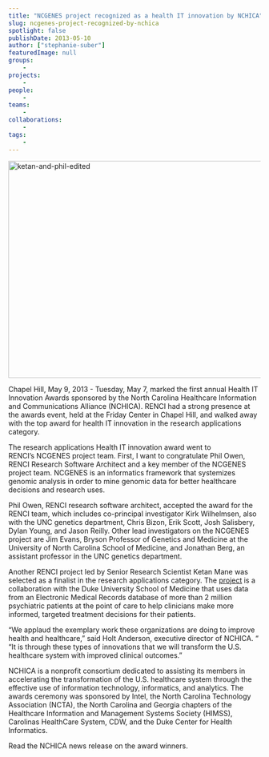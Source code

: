 ```yaml
---
title: "NCGENES project recognized as a health IT innovation by NCHICA"
slug: ncgenes-project-recognized-by-nchica
spotlight: false
publishDate: 2013-05-10
author: ["stephanie-suber"]
featuredImage: null
groups:
    - 
projects:
    - 
people:
    - 
teams: 
    - 
collaborations:
    - 
tags:
    - 
---
```

<a href="https://www.renci.org/wp-content/uploads/2013/05/ketan-and-phil-edited.png"><img class=" wp-image-12067 alignleft" src="https://www.renci.org/wp-content/uploads/2013/05/ketan-and-phil-edited.png" alt="ketan-and-phil-edited" width="640" height="434" /></a>

Chapel Hill, May 9, 2013 - Tuesday, May 7, marked the first annual Health IT Innovation Awards sponsored by the North Carolina Healthcare Information and Communications Alliance (NCHICA). RENCI had a strong presence at the awards event, held at the Friday Center in Chapel Hill, and walked away with the top award for health IT innovation in the research applications category.

<!--more-->The research applications Health IT innovation award went to RENCI’s NCGENES project team. First, I want to congratulate Phil Owen, RENCI Research Software Architect and a key member of the NCGENES project team. NCGENES is an informatics framework that systemizes genomic analysis in order to mine genomic data for better healthcare decisions and research uses.

Phil Owen, RENCI research software architect, accepted the award for the RENCI team, which includes co-principal investigator Kirk Wilhelmsen, also with the UNC genetics department, Chris Bizon, Erik Scott, Josh Salisbery, Dylan Young, and Jason Reilly. Other lead investigators on the NCGENES project are Jim Evans, Bryson Professor of Genetics and Medicine at the University of North Carolina School of Medicine, and Jonathan Berg, an assistant professor in the UNC genetics department.

Another RENCI project led by Senior Research Scientist Ketan Mane was selected as a finalist in the research applications category. The <a href="https://www.renci.org/focus-areas/biosciences-health/evidence-based-medicine" target="_blank">project</a> is a collaboration with the Duke University School of Medicine that uses data from an Electronic Medical Records database of more than 2 million psychiatric patients at the point of care to help clinicians make more informed, targeted treatment decisions for their patients.

“We applaud the exemplary work these organizations are doing to improve health and healthcare,” said Holt Anderson, executive director of NCHICA. “ “It is through these types of innovations that we will transform the U.S. healthcare system with improved clinical outcomes.”

NCHICA is a nonprofit consortium dedicated to assisting its members in accelerating the transformation of the U.S. healthcare system through the effective use of information technology, informatics, and analytics. The awards ceremony was sponsored by Intel, the North Carolina Technology Association (NCTA), the North Carolina and Georgia chapters of the Healthcare Information and Management Systems Society (HIMSS),  Carolinas HealthCare System, CDW, and the Duke Center for Health Informatics.

Read the NCHICA news release on the award winners.
